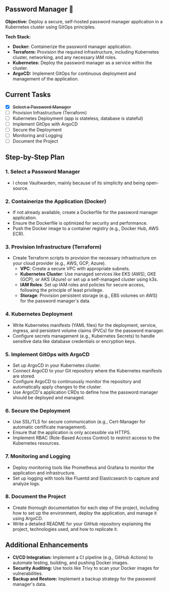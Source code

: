 ## Password Manager 🔐 

**Objective:** Deploy a secure, self-hosted password manager application in a Kubernetes cluster using GitOps principles.

**Tech Stack:**
- **Docker:** Containerize the password manager application.
- **Terraform:** Provision the required infrastructure, including Kubernetes cluster, networking, and any necessary IAM roles.
- **Kubernetes:** Deploy the password manager as a service within the cluster.
- **ArgoCD:** Implement GitOps for continuous deployment and management of the application.

## Current Tasks
- [x] ~~Select a Password Manager~~
- [ ] Provision Infrastructure (Terraform)
- [ ] Kubernetes Deployment (app is stateless, database is stateful)
- [ ] Implement GitOps with ArgoCD
- [ ] Secure the Deployment
- [ ] Monitoring and Logging
- [ ] Document the Project

## Step-by-Step Plan

### 1. Select a Password Manager
- I chose Vaultwarden, mainly because of its simplicity and being open-source. 

### 2. Containerize the Application (Docker)
- If not already available, create a Dockerfile for the password manager application.
- Ensure the Dockerfile is optimized for security and performance.
- Push the Docker image to a container registry (e.g., Docker Hub, AWS ECR).

### 3. Provision Infrastructure (Terraform)
- Create Terraform scripts to provision the necessary infrastructure on your cloud provider (e.g., AWS, GCP, Azure).
  - **VPC**: Create a secure VPC with appropriate subnets.
  - **Kubernetes Cluster**: Use managed services like EKS (AWS), GKE (GCP), or AKS (Azure) or set up a self-managed cluster using k3s.
  - **IAM Roles**: Set up IAM roles and policies for secure access, following the principle of least privilege.
  - **Storage**: Provision persistent storage (e.g., EBS volumes on AWS) for the password manager's data.

### 4. Kubernetes Deployment
- Write Kubernetes manifests (YAML files) for the deployment, service, ingress, and persistent volume claims (PVCs) for the password manager.
- Configure secrets management (e.g., Kubernetes Secrets) to handle sensitive data like database credentials or encryption keys.

### 5. Implement GitOps with ArgoCD
- Set up ArgoCD in your Kubernetes cluster.
- Connect ArgoCD to your Git repository where the Kubernetes manifests are stored.
- Configure ArgoCD to continuously monitor the repository and automatically apply changes to the cluster.
- Use ArgoCD's application CRDs to define how the password manager should be deployed and managed.

### 6. Secure the Deployment
- Use SSL/TLS for secure communication (e.g., Cert-Manager for automatic certificate management).
- Ensure that the application is only accessible via HTTPS.
- Implement RBAC (Role-Based Access Control) to restrict access to the Kubernetes resources.

### 7. Monitoring and Logging
- Deploy monitoring tools like Prometheus and Grafana to monitor the application and infrastructure.
- Set up logging with tools like Fluentd and Elasticsearch to capture and analyze logs.

### 8. Document the Project
- Create thorough documentation for each step of the project, including how to set up the environment, deploy the application, and manage it using ArgoCD.
- Write a detailed README for your GitHub repository explaining the project, technologies used, and how to replicate it.

## Additional Enhancements
- **CI/CD Integration:** Implement a CI pipeline (e.g., GitHub Actions) to automate testing, building, and pushing Docker images.
- **Security Auditing:** Use tools like Trivy to scan your Docker images for vulnerabilities.
- **Backup and Restore:** Implement a backup strategy for the password manager's data.
